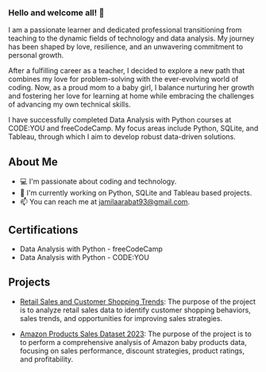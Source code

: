 ### Hello and welcome all! 👋

I am a passionate learner and dedicated professional transitioning from teaching to the dynamic fields of technology and data analysis. My journey has been shaped by love, resilience, and an unwavering commitment to personal growth.

After a fulfilling career as a teacher, I decided to explore a new path that combines my love for problem-solving with the ever-evolving world of coding. Now, as a proud mom to a baby girl, I balance nurturing her growth and fostering her love for learning at home while embracing the challenges of advancing my own technical skills.

I have successfully completed Data Analysis with Python courses at CODE:YOU and freeCodeCamp. My focus areas include Python, SQLite, and Tableau, through which I aim to develop robust data-driven solutions.

## About Me

* 💻 I'm passionate about coding and technology.
* 🌱 I'm currently working on Python, SQLite and Tableau based projects.
* 📫 You can reach me at jamilaarabat93@gmail.com.

## Certifications

- Data Analysis with Python - freeCodeCamp
- Data Analysis with Python - CODE:YOU

## Projects

* [Retail Sales and Customer Shopping Trends](https://github.com/JamilaAr/Retail-Sales-and-Customer-Shopping-Trends): The purpose of the project is to analyze retail sales data to identify customer shopping behaviors, sales trends, and opportunities for improving sales strategies.

* [Amazon Products Sales Dataset 2023](https://github.com/JamilaAr/Amazon-Products-Sales-Dataset-2023): The purpose of the project is to to perform a comprehensive analysis of Amazon baby products data, focusing on sales performance, discount strategies, product ratings, and profitability.